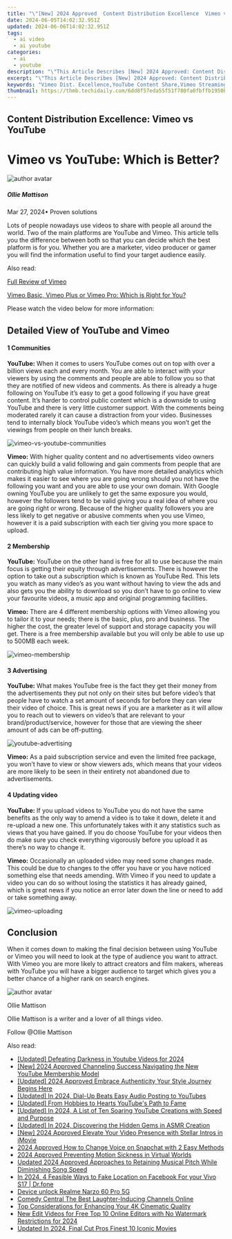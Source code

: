 ```yaml
---
title: "\"[New] 2024 Approved  Content Distribution Excellence  Vimeo vs YouTube\""
date: 2024-06-05T14:02:32.951Z
updated: 2024-06-06T14:02:32.951Z
tags:
  - ai video
  - ai youtube
categories:
  - ai
  - youtube
description: "\"This Article Describes [New] 2024 Approved: Content Distribution Excellence: Vimeo vs YouTube\""
excerpt: "\"This Article Describes [New] 2024 Approved: Content Distribution Excellence: Vimeo vs YouTube\""
keywords: "Vimeo Dist. Excellence,YouTube Content Share,Vimeo Streaming Quality,YouTube Video Reach,Vimeo Media Access,YouTube SEO Ranking,Vimeo Vs. YouTube Impact"
thumbnail: https://thmb.techidaily.com/6dd8f57eda55f51f780fa0fbffb1950bf2ad081249b06af69891f71aad7773d2.jpg
---
```


## Content Distribution Excellence: Vimeo vs YouTube

# Vimeo vs YouTube: Which is Better?

![author avatar](https://images.wondershare.com/filmora/article-images/ollie-mattison.jpg)

##### Ollie Mattison

 Mar 27, 2024• Proven solutions

Lots of people nowadays use videos to share with people all around the world. Two of the main platforms are YouTube and Vimeo. This article tells you the difference between both so that you can decide which the best platform is for you. Whether you are a marketer, video producer or gamer you will find the information useful to find your target audience easily.

Also read:

[Full Review of Vimeo](https://tools.techidaily.com/wondershare/filmora/download/)

[Vimeo Basic, Vimeo Plus or Vimeo Pro: Which is Right for You?](https://tools.techidaily.com/wondershare/filmora/download/)

Please watch the video below for more information:

## Detailed View of YouTube and Vimeo

#### 1  Communities

**YouTube:** When it comes to users YouTube comes out on top with over a billion views each and every month. You are able to interact with your viewers by using the comments and people are able to follow you so that they are notified of new videos and comments. As there is already a huge following on YouTube it’s easy to get a good following if you have great content. It’s harder to control public content which is a downside to using YouTube and there is very little customer support. With the comments being moderated rarely it can cause a distraction from your video. Businesses tend to internally block YouTube video’s which means you won’t get the viewings from people on their lunch breaks.

![vimeo-vs-youtube-communities](https://images.wondershare.com/filmora/article-images/vimeo-vs-youtube-communities.jpg)

**Vimeo:** With higher quality content and no advertisements video owners can quickly build a valid following and gain comments from people that are contributing high value information. You have more detailed analytics which makes it easier to see where you are going wrong should you not have the following you want and you are able to use your own domain. With Google owning YouTube you are unlikely to get the same exposure you would, however the followers tend to be valid giving you a real idea of where you are going right or wrong. Because of the higher quality followers you are less likely to get negative or abusive comments when you use Vimeo, however it is a paid subscription with each tier giving you more space to upload.

#### 2  Membership

**YouTube:** YouTube on the other hand is free for all to use because the main focus is getting their equity through advertisements. There is however the option to take out a subscription which is known as YouTube Red. This lets you watch as many video’s as you want without having to view the ads and also gets you the ability to download so you don’t have to go online to view your favourite videos, a music app and original programming facilities.

**Vimeo:** There are 4 different membership options with Vimeo allowing you to tailor it to your needs; there is the basic, plus, pro and business. The higher the cost, the greater level of support and storage capacity you will get. There is a free membership available but you will only be able to use up to 500MB each week.

![vimeo-membership](https://images.wondershare.com/filmora/article-images/vimeo-membership.jpg)

#### 3  Advertising

**YouTube:** What makes YouTube free is the fact they get their money from the advertisements they put not only on their sites but before video’s that people have to watch a set amount of seconds for before they can view their video of choice. This is great news if you are a marketer as it will allow you to reach out to viewers on video’s that are relevant to your brand/product/service, however for those that are viewing the sheer amount of ads can be off-putting.

![youtube-advertising](https://images.wondershare.com/filmora/article-images/youtube-advertising.jpg)

**Vimeo:** As a paid subscription service and even the limited free package, you won’t have to view or show viewers ads, which means that your videos are more likely to be seen in their entirety not abandoned due to advertisements.

#### 4  Updating video

**YouTube:** If you upload videos to YouTube you do not have the same benefits as the only way to amend a video is to take it down, delete it and re-upload a new one. This unfortunately takes with it any statistics such as views that you have gained. If you do choose YouTube for your videos then do make sure you check everything vigorously before you upload it as there’s no way to change it.

**Vimeo:** Occasionally an uploaded video may need some changes made. This could be due to changes to the offer you have or you have noticed something else that needs amending. With Vimeo if you need to update a video you can do so without losing the statistics it has already gained, which is great news if you notice an error later down the line or need to add or take something away.

![vimeo-uploading](https://images.wondershare.com/filmora/article-images/vimeo-uploading.jpg)

## Conclusion

When it comes down to making the final decision between using YouTube or Vimeo you will need to look at the type of audience you want to attract. With Vimeo you are more likely to attract creators and film makers, whereas with YouTube you will have a bigger audience to target which gives you a better chance of a higher rank on search engines.

![author avatar](https://images.wondershare.com/filmora/article-images/ollie-mattison.jpg)

Ollie Mattison

Ollie Mattison is a writer and a lover of all things video.

Follow @Ollie Mattison

<span class="atpl-alsoreadstyle">Also read:</span>
<div><ul>
<li><a href="https://facebook-video-share.techidaily.com/updated-defeating-darkness-in-youtube-videos-for-2024/"><u>[Updated] Defeating Darkness in Youtube Videos for 2024</u></a></li>
<li><a href="https://facebook-video-share.techidaily.com/new-2024-approved-channeling-success-navigating-the-new-youtube-membership-model/"><u>[New] 2024 Approved  Channeling Success  Navigating the New YouTube Membership Model</u></a></li>
<li><a href="https://facebook-video-share.techidaily.com/updated-2024-approved-embrace-authenticity-your-style-journey-begins-here/"><u>[Updated] 2024 Approved  Embrace Authenticity  Your Style Journey Begins Here</u></a></li>
<li><a href="https://facebook-video-share.techidaily.com/updated-in-2024-dial-up-beats-easy-audio-posting-to-youtubes/"><u>[Updated] In 2024, Dial-Up Beats  Easy Audio Posting to YouTubes</u></a></li>
<li><a href="https://facebook-video-share.techidaily.com/updated-from-hobbies-to-hearts-youtubes-path-to-fame/"><u>[Updated] From Hobbies to Hearts  YouTube's Path to Fame</u></a></li>
<li><a href="https://facebook-video-share.techidaily.com/updated-in-2024-a-list-of-ten-soaring-youtube-creations-with-speed-and-purpose/"><u>[Updated] In 2024, A List of Ten Soaring YouTube Creations with Speed and Purpose</u></a></li>
<li><a href="https://facebook-video-share.techidaily.com/updated-in-2024-discovering-the-hidden-gems-in-asmr-creation/"><u>[Updated] In 2024, Discovering the Hidden Gems in ASMR Creation</u></a></li>
<li><a href="https://facebook-video-share.techidaily.com/new-2024-approved-elevate-your-video-presence-with-stellar-intros-in-imovie/"><u>[New] 2024 Approved  Elevate Your Video Presence with Stellar Intros in iMovie</u></a></li>
<li><a href="https://snapchat-videos.techidaily.com/2024-approved-how-to-change-voice-on-snapchat-with-2-easy-methods/"><u>2024 Approved  How to Change Voice on Snapchat with 2 Easy Methods</u></a></li>
<li><a href="https://extra-guidance.techidaily.com/2024-approved-preventing-motion-sickness-in-virtual-worlds/"><u>2024 Approved  Preventing Motion Sickness in Virtual Worlds</u></a></li>
<li><a href="https://voice-adjusting.techidaily.com/updated-2024-approved-approaches-to-retaining-musical-pitch-while-diminishing-song-speed/"><u>Updated 2024 Approved Approaches to Retaining Musical Pitch While Diminishing Song Speed</u></a></li>
<li><a href="https://location-social.techidaily.com/in-2024-4-feasible-ways-to-fake-location-on-facebook-for-your-vivo-s17-drfone-by-drfone-virtual-android/"><u>In 2024, 4 Feasible Ways to Fake Location on Facebook For your Vivo S17 | Dr.fone</u></a></li>
<li><a href="https://phone-solutions.techidaily.com/device-unlock-realme-narzo-60-pro-5g-by-drfone-android-unlock-android-unlock/"><u>Device unlock  Realme Narzo 60 Pro 5G</u></a></li>
<li><a href="https://youtube-videos.techidaily.com/comedy-central-the-best-laughter-inducing-channels-online/"><u>Comedy Central  The Best Laughter-Inducing Channels Online</u></a></li>
<li><a href="https://extra-hints.techidaily.com/top-considerations-for-enhancing-your-4k-cinematic-quality/"><u>Top Considerations for Enhancing Your 4K Cinematic Quality</u></a></li>
<li><a href="https://ai-driven-video-production.techidaily.com/new-edit-videos-for-free-top-10-online-editors-with-no-watermark-restrictions-for-2024/"><u>New Edit Videos for Free Top 10 Online Editors with No Watermark Restrictions for 2024</u></a></li>
<li><a href="https://smart-video-editing.techidaily.com/updated-in-2024-final-cut-pros-finest-10-iconic-movies/"><u>Updated In 2024, Final Cut Pros Finest 10 Iconic Movies</u></a></li>
</ul></div>

<ins class="adsbygoogle"
      style="display:block"
      data-ad-client="ca-pub-7571918770474297"
      data-ad-slot="8358498916"
      data-ad-format="auto"
      data-full-width-responsive="true"></ins>